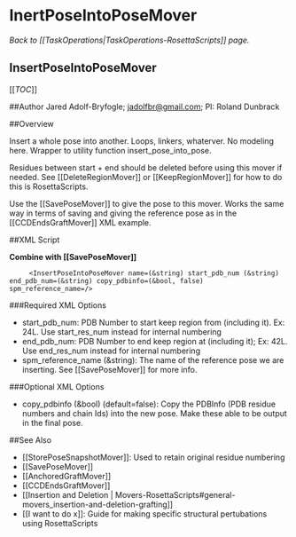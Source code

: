 # InertPoseIntoPoseMover
*Back to [[TaskOperations|TaskOperations-RosettaScripts]] page.*
## InsertPoseIntoPoseMover

[[_TOC_]]

##Author
Jared Adolf-Bryfogle; jadolfbr@gmail.com; 
PI: Roland Dunbrack

##Overview 

Insert a whole pose into another.  Loops, linkers, whaterver. No modeling here.  Wrapper to utility function insert_pose_into_pose.

Residues between start + end should be deleted before using this mover if needed.  See [[DeleteRegionMover]] or [[KeepRegionMover]] for how to do this is RosettaScripts.

Use the [[SavePoseMover]] to give the pose to this mover.  Works the same way in terms of saving and giving the reference pose as in the [[CCDEndsGraftMover]] XML example. 

##XML Script

**Combine with [[SavePoseMover]]**
```
     <InsertPoseIntoPoseMover name=(&string) start_pdb_num (&string) end_pdb_num=(&string) copy_pdbinfo=(&bool, false) spm_reference_name=/>
```

###Required XML Options
-   start\_pdb\_num: PDB Number to start keep region from (including it). Ex: 24L.  Use start\_res\_num instead for internal numbering 
-   end\_pdb\_num: PDB Number to end keep region at (including it); Ex: 42L. Use end\_res\_num instead for internal numbering
-   spm_reference_name (&string): The name of the reference pose we are inserting.  See [[SavePoseMover]] for more info.

###Optional XML Options
-   copy_pdbinfo (&bool) (default=false): Copy the PDBInfo (PDB residue numbers and chain Ids) into the new pose.  Make these able to be output in the final pose. 


##See Also

* [[StorePoseSnapshotMover]]: Used to retain original residue numbering
* [[SavePoseMover]]
* [[AnchoredGraftMover]]
* [[CCDEndsGraftMover]]
* [[Insertion and Deletion | Movers-RosettaScripts#general-movers_insertion-and-deletion-grafting]]
* [[I want to do x]]: Guide for making specific structural pertubations using RosettaScripts